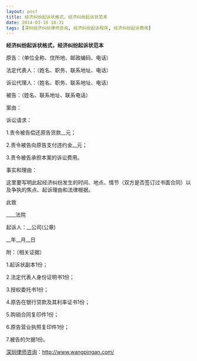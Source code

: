 ```yaml
---
layout: post
title: 经济纠纷起诉状格式，经济纠纷起诉状范本
date: 2014-03-16 18:31
tags: [深圳经济纠纷律师咨询, 经济纠纷起诉程序, 经济纠纷起诉费用]
---
```

<strong>经济纠纷起诉状格式，经济纠纷起诉状范本</strong>

原告：（单位全称、住所地、邮政编码、电话）

法定代表人：（姓名、职务、联系地址、电话）

诉讼代理人：（姓名、职务、联系地址、电话）

被告：（姓名、联系地址、联系电话）

案由：

诉讼请求：

1.责令被告偿还原告货款__元；

2.责令被告向原告支付违约金__元；

3.责令被告承担本案的诉讼费用。

事实和理由：

这里要写明此起经济纠纷发生的时间、地点、情节（双方是否签订过书面合同）以及争执的焦点、起诉理由和法律根据。

此致

____法院

起诉人：__公司(公章)

__年__月__日

附：（相关证据）

1.起诉状副本1份；

2.法定代表人身份证明书1份；

3.授权委托书1份；

4.原告在银行贷款及其利率证书1份；

5.购销合同复印件1份；

6.原告营业执照复印件1份；

7.被告的欠据1份。

<a href="http://www.wangpingan.com/">深圳律师咨询</a>：<a href="http://www.wangpingan.com/">http://www.wangpingan.com/</a>

